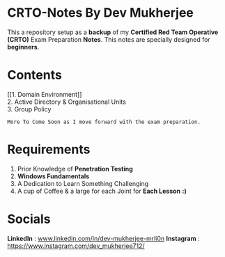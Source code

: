 # CRTO-Notes By Dev Mukherjee
This a repository setup as a **backup** of my **Certified Red Team Operative** **(CRTO)** Exam Preparation **Notes**. This notes are specially designed for **beginners**.

# Contents
[[1. Domain Environment]] <br/>
2. Active Directory & Organisational Units <br/>
3. Group Policy <br/>

`More To Come Soon as I move forward with the exam preparation.`

# Requirements
1. Prior Knowledge of **Penetration Testing**
2. **Windows Fundamentals**
3. A Dedication to Learn Something Challenging
4. A cup of Coffee & a large for each Joint for **Each Lesson** **:)**

# Socials
**LinkedIn** : www.linkedin.com/in/dev-mukherjee-mrli0n
**Instagram** : https://www.instagram.com/dev_mukherjee712/

